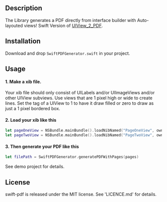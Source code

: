 ## Description
The Library generates a PDF directly from interface builder with Auto-layouted views! Swift Version of [UIView_2_PDF](https://github.com/RobertAPhillips/UIView_2_PDF).

## Installation
Download and drop ```SwiftPDFGenerator.swift``` in your project.

## Usage
#### 1. Make a xib file. 
Your xib file should only consist of UILabels and/or UIImageViews and/or other UIView subviews. Use views that are 1 pixel high or wide to create lines. Set the tag of a UIView to 1 to have it draw filled or zero to draw as just a 1 pixel bordered box.

#### 2. Load your xib like this
```swift
let pageOneView = NSBundle.mainBundle().loadNibNamed("PageOneView", owner: self, options: nil).last as! PageOneView
let pageTwoView = NSBundle.mainBundle().loadNibNamed("PageTwoView", owner: self, options: nil).last as! PageTwoView
```

#### 3. Then generate your PDF like this
```swift
let filePath = SwiftPDFGenerator.generatePDFWithPages(pages)
```

See demo project for details.

## License
swift-pdf is released under the MIT license. See 'LICENCE.md' for details.